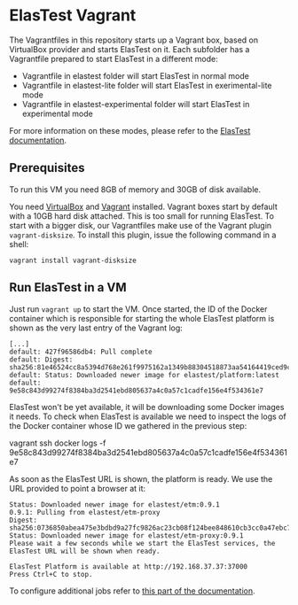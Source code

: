 # ElasTest Vagrant

The Vagrantfiles in this repository starts up a Vagrant box, based on VirtualBox provider and starts ElasTest on it. Each subfolder has a Vagrantfile prepared to start ElasTest in a different mode: 

* Vagrantfile in elastest folder will start ElasTest in normal mode
* Vagrantfile in elastest-lite folder will start ElasTest in exerimental-lite mode
* Vagrantfile in elastest-experimental folder will start ElasTest in experimental mode

For more information on these modes, please refer to the [ElasTest documentation](https://elastest.io/docs/).

## Prerequisites

To run this VM you need 8GB of memory and 30GB of disk available.

You need [VirtualBox](https://www.virtualbox.org/wiki/Downloads) and [Vagrant](https://www.vagrantup.com/docs/installation/) installed. Vagrant boxes start by default with a 10GB hard disk attached. 
This is too small for running ElasTest. To start with a bigger disk, our Vagrantfiles make use of the Vagrant plugin `vagrant-disksize`. To install this plugin, issue the following command in a shell:

    vagrant install vagrant-disksize

## Run ElasTest in a VM

Just run `vagrant up` to start the VM. Once started, the ID of the Docker container which is responsible for starting the whole ElasTest platform is shown as the very last entry of the Vagrant log:

    [...]
    default: 427f96586db4: Pull complete
    default: Digest: sha256:81e46524cc8a5394d768e261f9975162a1349b88304518873aa54164419ced9c
    default: Status: Downloaded newer image for elastest/platform:latest
    default: 9e58c843d99274f8384ba3d2541ebd805637a4c0a57c1cadfe156e4f534361e7

ElasTest won't be yet available, it will be downloading some Docker images it needs. To check when ElasTest is available we need to inspect the logs of the Docker container whose ID we gathered in the previous step:

   vagrant ssh
   docker logs -f 9e58c843d99274f8384ba3d2541ebd805637a4c0a57c1cadfe156e4f534361e7

As soon as the ElasTest URL is shown, the platform is ready. We use the URL provided to point a browser at it:

    Status: Downloaded newer image for elastest/etm:0.9.1
    0.9.1: Pulling from elastest/etm-proxy
    Digest: sha256:0736850abea475e3bdbd9a27fc9826ac23cb08f124bee848610cb3cc0a47ebc7
    Status: Downloaded newer image for elastest/etm-proxy:0.9.1
    Please wait a few seconds while we start the ElasTest services, the ElasTest URL will be shown when ready.

    ElasTest Platform is available at http://192.168.37.37:37000
    Press Ctrl+C to stop.

To configure additional jobs refer to [this part of the documentation](https://elastest.io/docs/testing/unit/).
